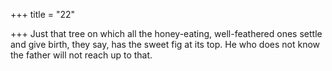 +++
title = "22"

+++
Just that tree on which all the honey-eating, well-feathered ones settle  and give birth,
they say, has the sweet fig at its top. He who does not know the father  will not reach up to that. 